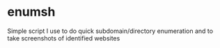 # enumsh

Simple script I use to do quick subdomain/directory enumeration and to take screenshots of identified websites
